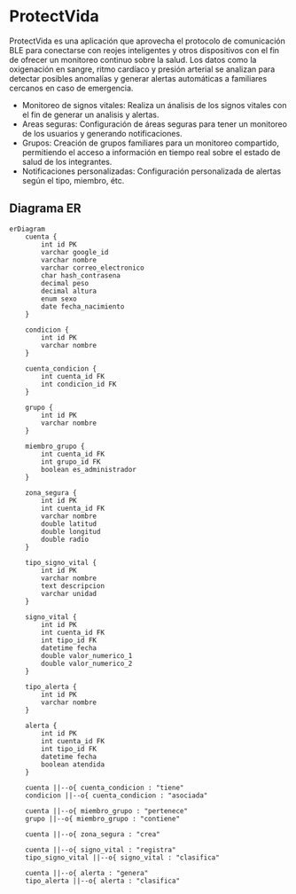 # ProtectVida

ProtectVida es una aplicación que aprovecha el protocolo de comunicación BLE para conectarse con reojes inteligentes y otros dispositivos con el fin de ofrecer un monitoreo continuo sobre la salud. Los datos como la oxigenación en sangre, ritmo cardíaco y presión arterial se analizan para detectar posibles anomalías y generar alertas automáticas a familiares cercanos en caso de emergencia.

- Monitoreo de signos vitales: Realiza un ánalisis de los signos vitales con el fin de generar un analisis y alertas.
- Areas seguras: Configuración de áreas seguras para tener un monitoreo de los usuarios y generando notificaciones.
- Grupos: Creación de grupos familiares para un monitoreo compartido, permitiendo el acceso a información en tiempo real sobre el estado de salud de los integrantes.
- Notificaciones personalizadas: Configuración personalizada de alertas según el tipo, miembro, étc.

## Diagrama ER
```mermaid
erDiagram
    cuenta {
        int id PK
        varchar google_id
        varchar nombre
        varchar correo_electronico
        char hash_contrasena
        decimal peso
        decimal altura
        enum sexo
        date fecha_nacimiento
    }

    condicion {
        int id PK
        varchar nombre 
    }

    cuenta_condicion {
        int cuenta_id FK
        int condicion_id FK
    }

    grupo {
        int id PK
        varchar nombre
    }

    miembro_grupo {
        int cuenta_id FK
        int grupo_id FK
        boolean es_administrador
    }

    zona_segura {
        int id PK
        int cuenta_id FK
        varchar nombre
        double latitud
        double longitud
        double radio
    }

    tipo_signo_vital {
        int id PK
        varchar nombre
        text descripcion
        varchar unidad
    }

    signo_vital {
        int id PK
        int cuenta_id FK
        int tipo_id FK
        datetime fecha
        double valor_numerico_1
        double valor_numerico_2
    }

    tipo_alerta {
        int id PK
        varchar nombre
    }

    alerta {
        int id PK
        int cuenta_id FK
        int tipo_id FK
        datetime fecha
        boolean atendida
    }

    cuenta ||--o{ cuenta_condicion : "tiene"
    condicion ||--o{ cuenta_condicion : "asociada"

    cuenta ||--o{ miembro_grupo : "pertenece"
    grupo ||--o{ miembro_grupo : "contiene"

    cuenta ||--o{ zona_segura : "crea"

    cuenta ||--o{ signo_vital : "registra"
    tipo_signo_vital ||--o{ signo_vital : "clasifica"

    cuenta ||--o{ alerta : "genera"
    tipo_alerta ||--o{ alerta : "clasifica"

```
